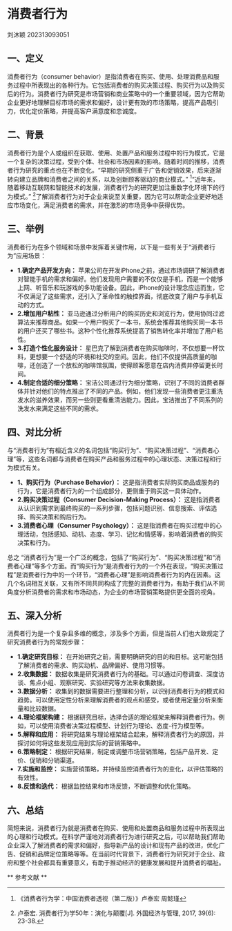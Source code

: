 # 消费者行为
刘沐颖 202313093051
## 一、定义
消费者行为（consumer behavior）是指消费者在购买、使用、处理消费品和服务过程中所表现出的各种行为。它包括消费者的购买决策过程、购买行为以及购买后的行为。消费者行为研究是市场营销和商业策略中的一个重要领域，因为它帮助企业更好地理解目标市场的需求和偏好，设计更有效的市场策略，提高产品吸引力，优化定价策略，并提高客户满意度和忠诚度。
## 二、背景
消费者行为是个人或组织在获取、使用、处置产品和服务过程中的行为模式，它是一个复杂的决策过程，受到个体、社会和市场因素的影响。随着时间的推移，消费者行为研究的重点也在不断变化。“早期的研究侧重于广告和促销效果，后来逐渐转向建立品牌和消费者之间的关系，以及创新顾客驱动的商业模式。” [^1]“近年来，随着移动互联网和智能技术的发展，消费者行为的研究更加注重数字化环境下的行为模式。” [^2]了解消费者行为对于企业来说至关重要，因为它可以帮助企业更好地适应市场变化，满足消费者的需求，并在激烈的市场竞争中获得优势。
## 三、举例
消费者行为在多个领域和场景中发挥着关键作用，以下是一些有关于“消费者行为”应用场景：
* **1.确定产品开发方向：** 苹果公司在开发iPhone之前，通过市场调研了解消费者对智能手机的需求和偏好。他们发现用户需要的不仅仅是手机，而是一个能够上网、听音乐和玩游戏的多功能设备。因此，iPhone的设计理念应运而生，它不仅满足了这些需求，还引入了革命性的触控界面，彻底改变了用户与手机互动的方式。
* **2.增加用户粘性：** 亚马逊通过分析用户的购买历史和浏览行为，使用协同过滤算法来推荐商品。如果一个用户购买了一本书，系统会推荐其他购买同一本书的用户还买了哪些书。这种个性化推荐系统提高了销售转化率并增加了用户粘性。
* **3.打造个性化服务设计：** 星巴克了解到消费者在购买咖啡时，不仅想要一杯饮料，更想要一个舒适的环境和社交的空间。因此，他们不仅提供高质量的咖啡，还创造了一个放松的咖啡馆氛围，使得顾客愿意在店内消费并停留更长时间。
* **4.制定合适的细分策略：** 宝洁公司通过行为细分策略，识别了不同的消费者群体并针对他们的特点推出了不同的产品。例如，他们发现一些消费者更注重洗发水的滋养效果，而另一些则更看重清洁能力。因此，宝洁推出了不同系列的洗发水来满足这些不同的需求。
## 四、对比分析
与“消费者行为”有相近含义的名词包括“购买行为”、“购买决策过程”、“消费者心理”等，这些名词都与消费者在购买产品和服务过程中的心理状态、决策过程和行为模式有关。
* **1、购买行为（Purchase Behavior）：** 这是指消费者实际购买商品或服务的行为，它是消费者行为的一个组成部分，更侧重于购买这一具体动作。
* **2.购买决策过程（Consumer Decision-Making Process）：** 这是指消费者从认识到需求到最终购买的一系列步骤，包括问题识别、信息搜索、评估选择、购买决策和购后行为。
* **3.消费者心理（Consumer Psychology）：** 这是指消费者在购买过程中的心理活动，包括感知、动机、态度、学习、记忆和情感等，影响着消费者的购买决策和行为。

总之 “消费者行为”是一个广泛的概念，包括了“购买行为”、“购买决策过程”和“消费者心理”等多个方面。而“购买行为”是消费者行为的一个外在表现，“购买决策过程”是消费者行为中的一个环节，“消费者心理”是影响消费者行为的内在因素。这几个名词相互关联，又有所不同共同构成了完整的消费者行为，有助于我们从不同角度分析消费者的需求和市场动态，为企业的市场营销策略提供更全面的视角。
## 五、深入分析
消费者行为是一个复杂且多维的概念，涉及多个方面，但是当前人们也大致规定了研究消费者行为的常规步骤：
* **1.确定研究目标：**  在开始研究之前，需要明确研究的目的和目标。这可能包括了解消费者的需求、购买动机、品牌偏好、使用习惯等。
* **2.收集数据：** 数据收集是研究消费者行为的基础。可以通过问卷调查、深度访谈、焦点小组、观察研究、实验研究等方法来收集数据。
* **3.数据分析：** 收集到的数据需要进行整理和分析，以识别消费者行为的模式和趋势。可以使用定性分析来理解消费者的观点和感受，或者使用定量分析来衡量和比较数据。
* **4.理论框架构建：** 根据研究目标，选择合适的理论框架来解释消费者行为。例如，可以使用消费者决策过程模型、计划行为理论、态度-行为模型等。
* **5.解释和应用：** 将研究结果与理论框架结合起来，解释消费者行为的原因，并探讨如何将这些发现应用到实际的营销策略中。
* **6.策略制定：** 根据研究结果，制定或调整市场营销策略，包括产品开发、定价、促销和分销渠道。
* **7.实施和监控：** 实施营销策略，并持续监控消费者行为的变化，以评估策略的有效性。
* **8.反馈和迭代：** 根据监控结果和市场反馈，不断调整和优化策略。
## 六、总结
简短来说，消费者行为就是消费者在购买、使用和处置商品和服务过程中所表现出的心理和行动模式。在科学严谨地对消费者行为进行研究之后，可以帮助我们帮助企业深入了解消费者的需求和偏好，指导新产品的设计和现有产品的改进，优化广告、促销和品牌定位策略等等。在当前时代背景下，消费者行为研究对于企业、政府和整个社会都具有重要意义，有助于推动经济的健康发展和提升消费者的福祉。

** 参考文献 **
[^1]:《消费者行为学：中国消费者透视（第二版）》卢泰宏 周懿瑾
[^2]:卢泰宏. 消费者行为学50年：演化与颠覆[J]. 外国经济与管理, 2017, 39(6): 23-38.
